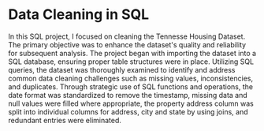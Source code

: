 # Data Cleaning in SQL
In this SQL project, I focused on cleaning the Tennesse Housing Dataset. The primary objective was to enhance the dataset's quality and reliability for subsequent analysis. The project began with importing the dataset into a SQL database, ensuring proper table structures were in place. Utilizing SQL queries, the dataset was thoroughly examined to identify and address common data cleaning challenges such as missing values, inconsistencies, and duplicates. Through strategic use of SQL functions and operations, the date format was standardized to remove the timestamp, missing data and null values were filled where appropriate, the property address column was split into individual columns for address, city and state by using joins, and redundant entries were eliminated.
